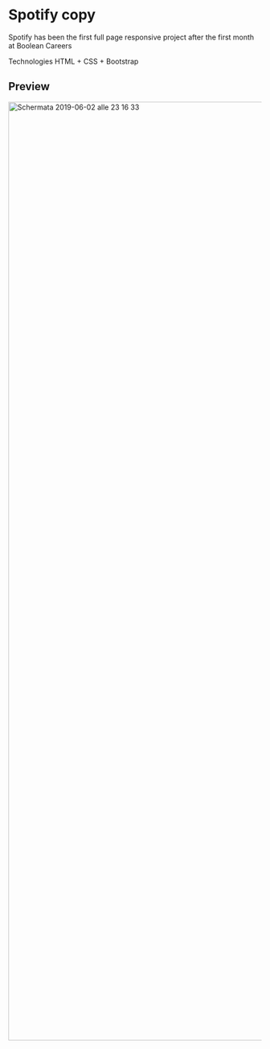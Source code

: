 

# Spotify copy
Spotify has been the first full page responsive project after the first month at Boolean Careers

 Technologies
HTML + CSS  + Bootstrap

## Preview

<img width="1864" alt="Schermata 2019-06-02 alle 23 16 33" src="https://user-images.githubusercontent.com/46935430/58767529-b62f9c80-858c-11e9-9b77-5585d63f8a1a.png">
